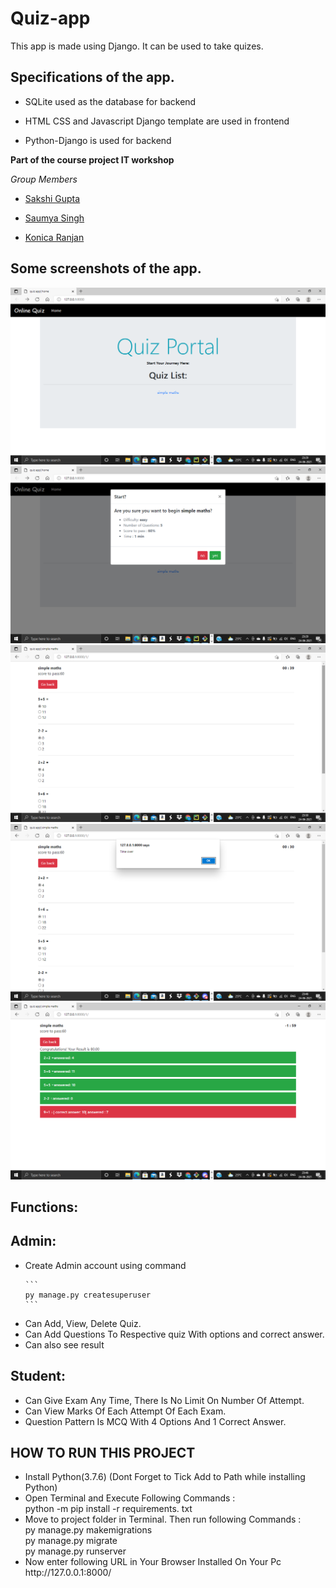 # Quiz-app
This app is made using Django. It can be used to take quizes.

## Specifications of the app.

- SQLite used as the database for backend

- HTML CSS and Javascript Django template are used in frontend

- Python-Django is used for backend


**Part of the course project IT workshop**

*Group Members*

- [Sakshi Gupta](http://github.com/sakshi-codes)

- [Saumya Singh](https://github.com/Saumya-singh-02)

- [Konica Ranjan](https://github.com/konica1234)

## Some screenshots of the app.


![s1](https://raw.githubusercontent.com/konica1234/Quiz-app/master/Screenshot%20(214).png)
![s1](https://raw.githubusercontent.com/konica1234/Quiz-app/master/Screenshot%20(215).png)
![s1](https://raw.githubusercontent.com/konica1234/Quiz-app/master/Screenshot%20(216).png)
![s1](https://raw.githubusercontent.com/konica1234/Quiz-app/master/Screenshot%20(217).png)
![s1](https://raw.githubusercontent.com/konica1234/Quiz-app/master/Screenshot%20(218).png)


## Functions:

## Admin:
<ul>
  <li>Create Admin account using command<br>
    
    ```
    py manage.py createsuperuser
    ```
  </li>
  <li>Can Add, View, Delete Quiz.</li>
  <li>Can Add Questions To Respective quiz With options and correct answer.</li>
  <li>Can also see result</li>
</ul>

## Student:

<ul>
  <li>Can Give Exam Any Time, There Is No Limit On Number Of Attempt.</li>
  <li>Can View Marks Of Each Attempt Of Each Exam.</li>
  <li>Question Pattern Is MCQ With 4 Options And 1 Correct Answer.</li>
</ul>

## HOW TO RUN THIS PROJECT

<ul>
  <li>Install Python(3.7.6) (Dont Forget to Tick Add to Path while installing Python)</li>
  <li>Open Terminal and Execute Following Commands : <br> python -m pip install -r requirements. txt</li>
  <li>Move to project folder in Terminal. Then run following Commands :<br>py manage.py makemigrations<br>py manage.py migrate<br>py manage.py runserver</li>
  <li>Now enter following URL in Your Browser Installed On Your Pc <br>http://127.0.0.1:8000/</li>
</ul>

